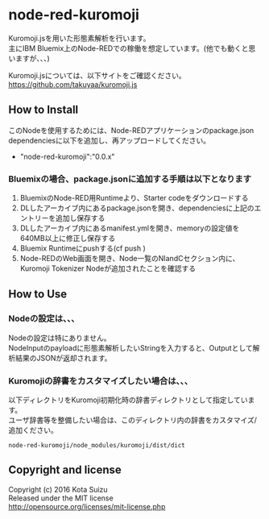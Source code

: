 # node-red-kuromoji

Kuromoji.jsを用いた形態素解析を行います。  
主にIBM Bluemix上のNode-REDでの稼働を想定しています。(他でも動くと思いますが、、、)

Kuromoji.jsについては、以下サイトをご確認ください。  
https://github.com/takuyaa/kuromoji.js

## How to Install

このNodeを使用するためには、Node-REDアプリケーションのpackage.json dependenciesに以下を追加し、再アップロードしてください。

- "node-red-kuromoji":"0.0.x"

### Bluemixの場合、package.jsonに追加する手順は以下となります
1. BluemixのNode-RED用Runtimeより、Starter codeをダウンロードする
2. DLしたアーカイブ内にあるpackage.jsonを開き、dependenciesに上記のエントリーを追加し保存する
3. DLしたアーカイブ内にあるmanifest.ymlを開き、memoryの設定値を640MB以上に修正し保存する
4. Bluemix Runtimeにpushする(cf push <Application Name>)
5. Node-REDのWeb画面を開き、Node一覧のNIandCセクション内に、Kuromoji Tokenizer Nodeが追加されたことを確認する

## How to Use

### Nodeの設定は、、、

Nodeの設定は特にありません。  
NodeInputのpayloadに形態素解析したいStringを入力すると、Outputとして解析結果のJSONが返却されます。

### Kuromojiの辞書をカスタマイズしたい場合は、、、

以下ディレクトリをKuromoji初期化時の辞書ディレクトリとして指定しています。  
ユーザ辞書等を整備したい場合は、このディレクトリ内の辞書をカスタマイズ/追加ください。  
```
node-red-kuromoji/node_modules/kuromoji/dist/dict
```


## Copyright and license

Copyright (c) 2016 Kota Suizu  
Released under the MIT license  
http://opensource.org/licenses/mit-license.php
